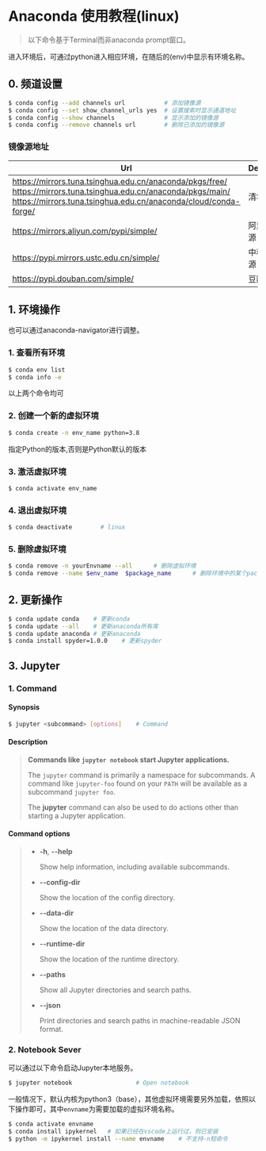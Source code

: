  

# Anaconda 使用教程(linux)

> 以下命令基于Terminal而非anaconda prompt窗口。

进入环境后，可通过python进入相应环境，在随后的(env)中显示有环境名称。

## 0. 频道设置

```bash
$ conda config --add channels url			# 添加镜像源
$ conda config --set show_channel_urls yes	# 设置搜索时显示通道地址
$ conda config --show channels				# 显示添加的镜像源
$ conda config --remove channels url		# 删除已添加的镜像源 
```

### 镜像源地址

| Url                                                          | Description  |
| ------------------------------------------------------------ | ------------ |
| https://mirrors.tuna.tsinghua.edu.cn/anaconda/pkgs/free/ <br />https://mirrors.tuna.tsinghua.edu.cn/anaconda/pkgs/main/<br />https://mirrors.tuna.tsinghua.edu.cn/anaconda/cloud/conda-forge/ | 清华镜像源   |
| https://mirrors.aliyun.com/pypi/simple/                      | 阿里云镜像源 |
| https://pypi.mirrors.ustc.edu.cn/simple/                     | 中科大镜像源 |
| https://pypi.douban.com/simple/                              | 豆瓣镜像源   |



## 1. 环境操作

也可以通过anaconda-navigator进行调整。

### 1. 查看所有环境

```bash
$ conda env list
$ conda info -e
```

以上两个命令均可

### 2. 创建一个新的虚拟环境

```bash
$ conda create -n env_name python=3.8
```

指定Python的版本,否则是Python默认的版本

### 3. 激活虚拟环境

```bash
$ conda activate env_name
```

### 4. 退出虚拟环境

```bash
$ conda deactivate        # linux
```

### 5. 删除虚拟环境

```bash
$ conda remove -n yourEnvname --all      # 删除虚拟环境
$ conda remove --name $env_name  $package_name      # 删除环境中的某个package
```



## 2. 更新操作

```bash
$ conda update conda	# 更新conda
$ conda update --all	# 更新anaconda所有库
$ conda update anaconda	# 更新anaconda
$ conda install spyder=1.0.0	# 更新spyder
```



## 3. Jupyter

### 1. Command

#### Synopsis

```bash
$ jupyter <subcommand> [options]	# Command
```

#### Description

> **Commands like `jupyter notebook` start Jupyter applications.** 
>
> The `jupyter` command is primarily a namespace for subcommands. A command like `jupyter-foo` found on your `PATH` will be available as a subcommand `jupyter foo`.
>
> The **jupyter** command can also be used to do actions other than starting a Jupyter application.

#### Command options

> - **-h**, **--help**
>
> 	Show help information, including available subcommands.
>
> - **--config-dir**
>
> 	Show the location of the config directory.
>
> - **--data-dir**
>
> 	Show the location of the data directory.
>
> - **--runtime-dir**
>
> 	Show the location of the runtime directory.
>
> - **--paths**
>
> 	Show all Jupyter directories and search paths.
>
> - **--json**
>
> 	Print directories and search paths in machine-readable JSON format.



### 2. Notebook Sever

可以通过以下命令启动Jupyter本地服务。

```bash
$ jupyter notebook 					# Open notebook
```

一般情况下，默认内核为python3（base），其他虚拟环境需要另外加载，依照以下操作即可，其中`envname`为需要加载的虚拟环境名称。

```bash
$ conda activate envname
$ conda install ipykernel	# 如果已经在vscode上运行过，则已安装
$ python -m ipykernel install --name envname	# 不支持-n短命令
```

